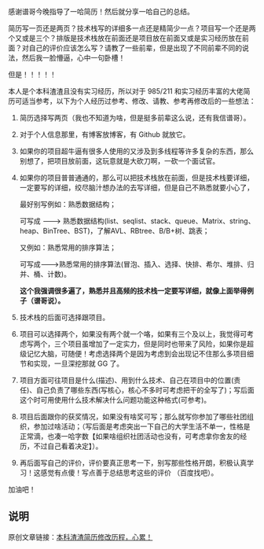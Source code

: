 感谢谱哥今晚指导了一哈简历！然后就分享一哈自己的总结。

简历写一页还是两页？技术栈写的详细多一点还是精简少一点？项目写一个还是两个又或是三个？排版是技术栈放在前面还是项目放在前面又或是实习经历放在前面？对自己的评价应该怎么写？请教了一些前辈，但是出现了不同前辈不同的说法，然后我一脸懵逼，心中一句卧槽！

但是！！！！！

本人是个本科渣渣且没有实习经历，所以对于 985/211 和实习经历丰富的大佬简历可适当参考，以下为个人经历过参考、修改、请教、参考再修改后的一些想法：

1. 简历选择写两页（我也不知道为啥，但是挺多前辈这么说，还有我信谱哥）。
2. 对于个人信息那里，有博客放博客，有 Github 就放它。
3. 如果你的项目超牛逼有很多人使用的又涉及到多线程等许多复杂的东西，那么别想了，把项目放前面，这玩意就是大砍刀啊，一砍一个面试官。
4. 如果你的项目普普通通的，那么可以把技术栈放在前面，但是技术栈要详细，一定要写的详细，绞尽脑汁想办法的去写详细，但是自己不熟悉就要小心了，

    最好别写例如：熟悉数据结构；

    可写成 ---> 熟悉数据结构(list、seqlist、stack、queue、Matrix、string、heap、BinTree、BST)，了解AVL、RBtree、B/B+树、跳表；

    又例如：熟悉常用的排序算法；

    可写成--->熟悉常用的排序算法(冒泡、插入、选择、快排、希尔、堆排、归并、桶、计数)。

    **这个我强调很多遍了，熟悉并且高频的技术栈一定要写详细，就像上面举得例子（谱哥说）。**
5. 技术栈的后面可选择跟项目。
6. 项目可以选择两个，如果没有两个就一个咯，如果有三个及以上，我觉得可考虑写两个，三个项目虽增加了一定实力，但是同时也带来了风险，如果你是超级记忆大脑，可随便！考虑选择两个是因为考虑到会出现记不住那么多项目细节和实现，一旦深挖那就 GG 了。
7. 项目方面可往项目是什么(描述)、用到什么技术、自己在项目中的位置(责任)、自己负责了哪些东西(写核心，核心不多时可考虑把干的全写了)；写后面这个时可用使用什么技术解决什么问题功能这种格式(可参考)。
8. 项目后面跟你的获奖情况，如果没有啥奖可写；那么就写你参加了哪些社团组织，参加过啥活动；（写后面是考虑突出一下自己的大学生活不单一，性格是正常滴，也凑一哈字数【如果啥组织社团活动也没有，可考虑拿你舍友的经历，不过自己看着决定】）。
9. 再后面写自己的评价，评价要真正思考一下，别写那些性格开朗，积极认真学习！这感觉有点傻！写点善于总结思考这些的评价 （百度找吧）。

加油吧！

## 说明

原创文章链接：[本科渣渣简历修改历程，心累！](https://mp.weixin.qq.com/s?__biz=MzU4MjQ3NzEyNA==&mid=2247485655&idx=1&sn=131022a57d611333d62ed28c208a5e33&chksm=fdb6fcfccac175ea702f2d6bf0a8181457bd9b6a23a3ff7f51d81668453a97bc18b0e8eb5c44&token=1698861862&lang=zh_CN#rd)

